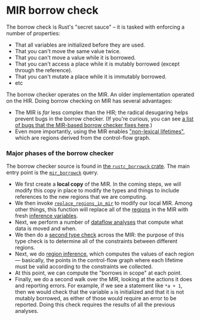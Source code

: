 # MIR borrow check

The borrow check is Rust's "secret sauce" – it is tasked with
enforcing a number of properties:

- That all variables are initialized before they are used.
- That you can't move the same value twice.
- That you can't move a value while it is borrowed.
- That you can't access a place while it is mutably borrowed (except through
  the reference).
- That you can't mutate a place while it is immutably borrowed.
- etc

The borrow checker operates on the MIR. An older implementation operated on the
HIR. Doing borrow checking on MIR has several advantages:

- The MIR is *far* less complex than the HIR; the radical desugaring
  helps prevent bugs in the borrow checker. (If you're curious, you
  can see
  [a list of bugs that the MIR-based borrow checker fixes here][47366].)
- Even more importantly, using the MIR enables ["non-lexical lifetimes"][nll],
  which are regions derived from the control-flow graph.

[47366]: https://github.com/rust-lang/rust/issues/47366
[nll]: https://rust-lang.github.io/rfcs/2094-nll.html

### Major phases of the borrow checker

The borrow checker source is found in
[the `rustc_borrowck` crate][b_c]. The main entry point is
the [`mir_borrowck`] query.

[b_c]: https://doc.rust-lang.org/nightly/nightly-rustc/rustc_borrowck/index.html
[`mir_borrowck`]: https://doc.rust-lang.org/nightly/nightly-rustc/rustc_borrowck/fn.mir_borrowck.html

- We first create a **local copy** of the MIR. In the coming steps,
  we will modify this copy in place to modify the types and things to
  include references to the new regions that we are computing.
- We then invoke [`replace_regions_in_mir`] to modify our local MIR.
  Among other things, this function will replace all of the [regions](./appendix/glossary.md#region)
  in the MIR with fresh [inference variables](./appendix/glossary.md#inf-var).
- Next, we perform a number of
  [dataflow analyses](./appendix/background.md#dataflow) that
  compute what data is moved and when.
- We then do a [second type check](borrow_check/type_check.md) across the MIR:
  the purpose of this type check is to determine all of the constraints between
  different regions.
- Next, we do [region inference](borrow_check/region_inference.md), which computes
  the values of each region — basically, the points in the control-flow graph where
  each lifetime must be valid according to the constraints we collected.
- At this point, we can compute the "borrows in scope" at each point.
- Finally, we do a second walk over the MIR, looking at the actions it
  does and reporting errors. For example, if we see a statement like
  `*a + 1`, then we would check that the variable `a` is initialized
  and that it is not mutably borrowed, as either of those would
  require an error to be reported. Doing this check requires the results of all
  the previous analyses.

[`replace_regions_in_mir`]: https://doc.rust-lang.org/nightly/nightly-rustc/rustc_borrowck/nll/fn.replace_regions_in_mir.html
